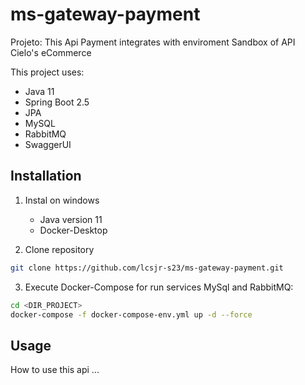 # ms-gateway-payment
Projeto: This Api Payment integrates with enviroment Sandbox of API Cielo's eCommerce

This project uses:
- Java 11 
- Spring Boot 2.5
- JPA
- MySQL
- RabbitMQ
- SwaggerUI
  
## Installation

1. Instal on windows 
   - Java version 11
   - Docker-Desktop
   
2. Clone repository
```bash
git clone https://github.com/lcsjr-s23/ms-gateway-payment.git
```

3. Execute Docker-Compose for run services MySql and RabbitMQ:
```bash
cd <DIR_PROJECT>
docker-compose -f docker-compose-env.yml up -d --force
```

## Usage
How to use this api
...
